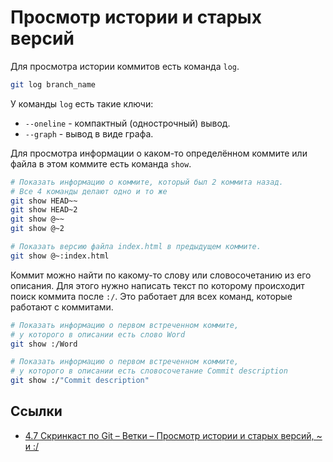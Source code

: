 # Просмотр истории и старых версий

Для просмотра истории коммитов есть команда `log`.

```bash
git log branch_name
```

У команды `log` есть такие ключи:

- `--oneline` - компактный (однострочный) вывод.
- `--graph` - вывод в виде графа.

Для просмотра информации о каком-то определённом коммите или файла в этом коммите есть команда `show`.

```bash
# Показать информацию о коммите, который был 2 коммита назад.
# Все 4 команды делают одно и то же
git show HEAD~~
git show HEAD~2
git show @~~
git show @~2

# Показать версию файла index.html в предыдущем коммите.
git show @~:index.html
```

Коммит можно найти по какому-то слову или словосочетанию из его описания. Для этого нужно написать текст по которому происходит поиск коммита после `:/`. Это работает для всех команд, которые работают с коммитами.

```bash
# Показать информацию о первом встреченном коммите,
# у которого в описании есть слово Word
git show :/Word

# Показать информацию о первом встреченном коммите,
# у которого в описании есть словосочетание Commit description
git show :/"Commit description"
```

## Ссылки

- [4.7 Скринкаст по Git – Ветки – Просмотр истории и старых версий, ~ и :/](https://www.youtube.com/watch?v=tAruNkZCn_c)
